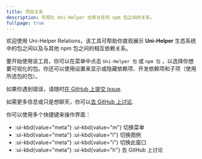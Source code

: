 ```yaml
---
title: 项目关系
description: 可视化 Uni-Helper 仓库与任何 npm 包之间的关系。
fullpage: true
---
```


欢迎使用 Uni-Helper Relations，该工具可帮助你直观展示 **Uni-Helper** 生态系统中的包之间以及与其他 npm 包之间的相互依赖关系。

要开始使用该工具，你可以在菜单中点击 `Uni-Helper 包` 或 `npm 包` ，以选择你想要可视化的包。你还可以使用设置来显示或隐藏依赖项、开发依赖项和子项（使用所选包的包）。

如果你遇到错误，请随时[在 GitHub 上提交 Issue](https://github.com/uni-helper/websites/issues).

如需更多信息或只是想聊天，你可以[去 GitHub 上讨论](https://github.com/orgs/uni-helper/discussions).

你可以使用多个快捷键来操作界面：

- :ui-kbd{value="meta"} :ui-kbd{value="m"} 切换菜单
- :ui-kbd{value="meta"} :ui-kbd{value="l"} 切换图例
- :ui-kbd{value="meta"} :ui-kbd{value="i"} 切换此窗口
- :ui-kbd{value="meta"} :ui-kbd{value="h"} 去 GitHub 上讨论